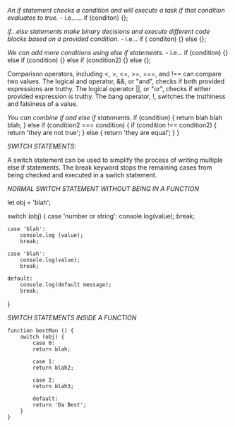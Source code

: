 *An if statement checks a condition and will execute a task if that condition evaluates to true.*
    - i.e...... if (conditon) {};



*if...else statements make binary decisions and execute different code blocks based on a provided condition.*
    - i.e... if ( conditon) {} else {};




*We can add more conditions using else if statements.*
    - i.e... if (condition) {} else if (condition) {} else if (condition2) {} else {};


Comparison operators, including <, >, <=, >=, ===, and !== can compare two values.
The logical and operator, &&, or "and", checks if both provided expressions are truthy.
The logical operator ||, or "or", checks if either provided expression is truthy.
The bang operator, !, switches the truthiness and falsiness of a value.


*You can combine if and else if statements.*
    if (condition) {
        return blah blah blah;
    } else if (condition2 === condition) {
        if (condition !== condition2) {
            return 'they are not true';
        } else {
            return 'they are equal';
        }
    }


*SWITCH STATEMENTS*:

A switch statement can be used to simplify the process of writing multiple else if statements. The break keyword stops the remaining cases from being checked and executed in a switch statement. 

*NORMAL SWITCH STATEMENT WITHOUT BEING IN A FUNCTION*

let obj = 'blah';

switch (obj) {
    case 'number or string':
        console.log(value);
        break;
    
    case 'blah':
        console.log (value);
        break;
    
    case 'blah':
        console.log(value);
        break;
    
    default:
        console.log(default message);
        break;
}


*SWITCH STATEMENTS INSIDE A FUNCTION*

    function bestMan () {
        switch (obj) {
            case 0: 
            return blah;

            case 1: 
            return blah2;

            case 2:
            return blah3;

            default: 
            return 'Da Best';
        }
    }